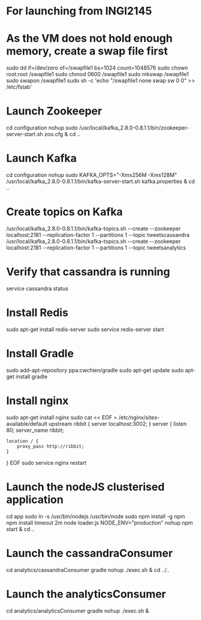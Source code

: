#  For launching from INGI2145

# As the VM does not hold enough memory, create a swap file first

sudo dd if=/dev/zero of=/swapfile1 bs=1024 count=1048576
sudo chown root:root /swapfile1
sudo chmod 0600 /swapfile1
sudo mkswap /swapfile1
sudo swapon /swapfile1
sudo sh -c 'echo "/swapfile1 none swap sw 0 0" >> /etc/fstab'

# Launch Zookeeper
cd configuration
nohup sudo /usr/local/kafka_2.8.0-0.8.1.1/bin/zookeeper-server-start.sh zoo.cfg &
cd ..

# Launch Kafka
cd configuration
nohup sudo KAFKA_OPTS="-Xmx256M -Xms128M" /usr/local/kafka_2.8.0-0.8.1.1/bin/kafka-server-start.sh kafka.properties &
cd ..

# Create topics on Kafka
/usr/local/kafka_2.8.0-0.8.1.1/bin/kafka-topics.sh --create --zookeeper localhost:2181 --replication-factor 1 --partitions 1 --topic tweetscassandra
/usr/local/kafka_2.8.0-0.8.1.1/bin/kafka-topics.sh --create --zookeeper localhost:2181 --replication-factor 1 --partitions 1 --topic tweetsanalytics

# Verify that cassandra is running
service cassandra status

# Install Redis
sudo apt-get install redis-server
sudo service redis-server start

# Install Gradle
sudo add-apt-repository ppa:cwchien/gradle
sudo apt-get update
sudo apt-get install gradle

# Install nginx
sudo apt-get install nginx
sudo cat << EOF > /etc/nginx/sites-available/default
upstream ribbit {
        server localhost:3002;
    }
server {
    listen       80;
    server_name  ribbit;

    location / {
        proxy_pass http://ribbit;
    }
}
EOF
sudo service nginx restart


# Launch the nodeJS clusterised application
cd app
sudo ln -s /usr/bin/nodejs /usr/bin/node
sudo npm install -g npm
npm install
timeout 2m node loader.js
NODE_ENV="production" nohup npm start &
cd ..

# Launch the cassandraConsumer
cd analytics/cassandraConsumer
gradle
nohup ./exec.sh &
cd ../..

# Launch the analyticsConsumer
cd analytics/analyticsConsumer
gradle
nohup ./exec.sh &




